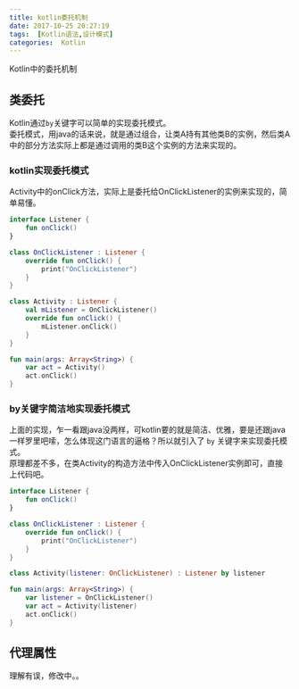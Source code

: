 ```yaml
---
title: kotlin委托机制
date: 2017-10-25 20:27:19
tags:  [Kotlin语法,设计模式]
categories:  Kotlin
---
```

Kotlin中的委托机制
<!-- more -->

## 类委托
Kotlin通过`by`关键字可以简单的实现委托模式。  
委托模式，用java的话来说，就是通过组合，让类A持有其他类B的实例，然后类A中的部分方法实际上都是通过调用的类B这个实例的方法来实现的。

### kotlin实现委托模式
Activity中的onClick方法，实际上是委托给OnClickListener的实例来实现的，简单易懂。
```kotlin
interface Listener {
    fun onClick()
}

class OnClickListener : Listener {
    override fun onClick() {
        print("OnClickListener")
    }
}

class Activity : Listener {
    val mListener = OnClickListener()
    override fun onClick() {
        mListener.onClick()
    }
}

fun main(args: Array<String>) {
    var act = Activity()
    act.onClick()
}
```
### by关键字简洁地实现委托模式
上面的实现，乍一看跟java没两样，可kotlin要的就是简洁、优雅，要是还跟java一样罗里吧嗦，怎么体现这门语言的逼格？所以就引入了 `by` 关键字来实现委托模式。  
原理都差不多，在类Activity的构造方法中传入OnClickListener实例即可，直接上代码吧。
```kotlin
interface Listener {
    fun onClick()
}

class OnClickListener : Listener {
    override fun onClick() {
        print("OnClickListener")
    }
}

class Activity(listener: OnClickListener) : Listener by listener

fun main(args: Array<String>) {
    var listener = OnClickListener()
    var act = Activity(listener)
    act.onClick()
}
```


## 代理属性
理解有误，修改中。。
